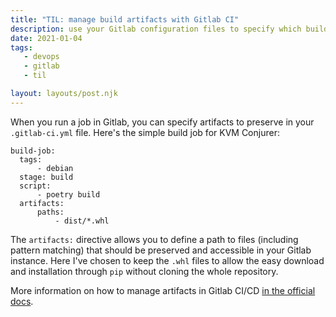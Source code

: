 ```yaml
---
title: "TIL: manage build artifacts with Gitlab CI"
description: use your Gitlab configuration files to specify which build artifacts to preserve
date: 2021-01-04
tags:
   - devops
   - gitlab
   - til

layout: layouts/post.njk
---
```

When you run a job in Gitlab, you can specify artifacts to preserve in your `.gitlab-ci.yml` file. Here's the simple build job for KVM Conjurer:

```
build-job:
  tags:
      - debian
  stage: build
  script:
      - poetry build
  artifacts:
      paths:
          - dist/*.whl
```

The `artifacts:` directive allows you to define a path to files (including pattern matching) that should be preserved and accessible in your Gitlab instance. Here I've chosen to keep the `.whl` files to allow the easy download and installation through `pip` without cloning the whole repository.

More information on how to manage artifacts in Gitlab CI/CD [in the official docs](https://docs.gitlab.com/ee/ci/pipelines/job_artifacts.html).

